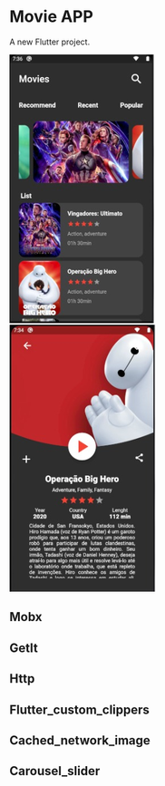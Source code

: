 # Movie APP

A new Flutter project.

![Screenshot](movie1.jpeg)
![Screenshot](movie2.jpeg)

## Mobx
## GetIt
## Http
## Flutter_custom_clippers
## Cached_network_image
## Carousel_slider

